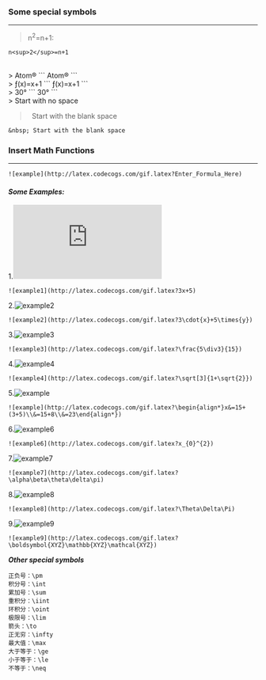### **Some special symbols**
---

> n<sup>2</sup>=n+1:
```
n<sup>2</sup>=n+1
```

<br/>
> Atom&reg;
```
Atom&reg;
```

<br/>
> &fnof;(x)=x+1
```
&fnof;(x)=x+1
```

<br/>
> 30&deg;
```
30&deg;
```

<br/>
> Start with no space

> &nbsp; Start with the blank space
```
&nbsp; Start with the blank space
```

### **Insert Math Functions**
---
```
![example](http://latex.codecogs.com/gif.latex?Enter_Formula_Here)

```
#### ***Some Examples:***

1.![example1](http://latex.codecogs.com/gif.latex?3x+5)
```
![example1](http://latex.codecogs.com/gif.latex?3x+5)
```

2.![example2](http://latex.codecogs.com/gif.latex?3\cdot{x}+5\times{y})
```
![example2](http://latex.codecogs.com/gif.latex?3\cdot{x}+5\times{y})
```

3.![example3](http://latex.codecogs.com/gif.latex?\frac{5\div3}{15})
```
![example3](http://latex.codecogs.com/gif.latex?\frac{5\div3}{15})
```

4.![example4](http://latex.codecogs.com/gif.latex?\sqrt[3]{1+\sqrt{2}})
```
![example4](http://latex.codecogs.com/gif.latex?\sqrt[3]{1+\sqrt{2}})
```

5.![example](http://latex.codecogs.com/gif.latex?\begin{align*}x&=15+(3+5)\\&=15+8\\&=23\end{align*})
```
![example](http://latex.codecogs.com/gif.latex?\begin{align*}x&=15+(3+5)\\&=15+8\\&=23\end{align*})
```

6.![example6](http://latex.codecogs.com/gif.latex?x_{0}^{2})
```
![example6](http://latex.codecogs.com/gif.latex?x_{0}^{2})
```

7.![example7](http://latex.codecogs.com/gif.latex?\alpha\beta\theta\delta\pi)
```
![example7](http://latex.codecogs.com/gif.latex?\alpha\beta\theta\delta\pi)
```

8.![example8](http://latex.codecogs.com/gif.latex?\Theta\Delta\Pi)
```
![example8](http://latex.codecogs.com/gif.latex?\Theta\Delta\Pi)
```

9.![example9](http://latex.codecogs.com/gif.latex?\boldsymbol{XYZ}\mathbb{XYZ}\mathcal{XYZ})
```
![example9](http://latex.codecogs.com/gif.latex?\boldsymbol{XYZ}\mathbb{XYZ}\mathcal{XYZ})
```

***Other special symbols***
```
正负号：\pm
积分号：\int
累加号：\sum
重积分：\iint
环积分：\oint
极限号：\lim
箭头：\to
正无穷：\infty
最大值：\max
大于等于：\ge
小于等于：\le
不等于：\neq
```

